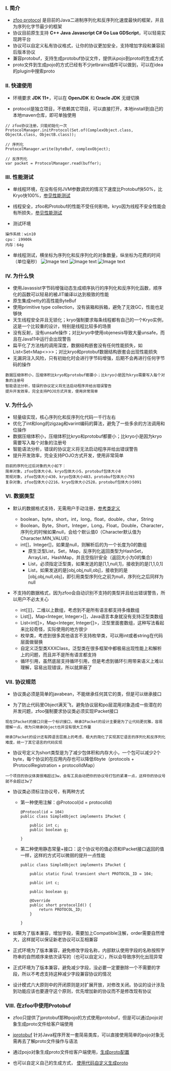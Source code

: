 ### Ⅰ. 简介

- [zfoo protocol](https://github.com/zfoo-project/zfoo/blob/main/protocol/README.md)
  是目前的Java二进制序列化和反序列化速度最快的框架，并且为序列化字节最少的框架
- 协议目前原生支持 **C++ Java Javascript C# Go Lua GDScript**，可以轻易实现跨平台
- 协议可以自定义私有协议格式，让你的协议更加安全，支持增加字段和兼容前后版本协议
- 兼容protobuf，支持生成protobuf协议文件，提供从pojo到proto的生成方式
- proto文件到生成pojo的方式已经有不少jetbrains插件可以做到，可以在idea的plugin中搜索proto

### Ⅱ. 快速使用

- 环境要求 **JDK 11+**，可以在 **OpenJDK** 和 **Oracle JDK** 无缝切换

- protocol是独立项目，不依赖其它项目，可以直接打开，本地install到自己的本地maven仓库，即可单独使用

```
// zfoo协议注册，只能初始化一次
ProtocolManager.initProtocol(Set.of(ComplexObject.class, ObjectA.class, ObjectB.class));

// 序列化
ProtocolManager.write(byteBuf, complexObject);

// 反序列化
var packet = ProtocolManager.read(buffer);
```

### Ⅲ. 性能测试

- 单线程环境，在没有任何JVM参数调优的情况下速度比Protobuf快50%，比Kryo快100%，[参见性能测试](src/test/java/com/zfoo/protocol/SpeedTest.java)
- 线程安全，zfoo和Protobuf的性能不受任何影响，kryo因为线程不安全性能会有所损失，[参见性能测试](src/test/java/com/zfoo/protocol/SpeedTest.java)


- 测试环境

```
操作系统：win10
cpu： i9900k
内存：64g
```

- 单线程测试，横坐标为序列化和反序列化的对象数量，纵坐标为花费的时间（单位毫秒）
  ![Image text](../doc/image/protocol/simple_object.png)
  ![Image text](../doc/image/protocol/normal_object.png)
  ![Image text](../doc/image/protocol/complex_object.png)

### Ⅳ. 为什么快

- 使用Javassist字节码增强动态生成顺序执行的序列化和反序列化函数，顺序化的函数可以轻易的被JIT编译以达到极致的性能
- 原生集成netty的高性能ByteBuf
- 使用primitive type collection，没有装箱和拆箱，避免了无效GC，性能也足够快
- 天生线程安全并且无锁化；kryo强制要求每条线程都有自己的一个Kryo实例，这是一个比较重的设计，特别是线程比较多的场景
- 没有反射，没有unsafe操作；对比kryo中使用objenesis导致大量unsafe，而且在Java11中运行会出现警告
- 扁平化了方法栈的调用深度，数据结构嵌套没有任何性能损失，如List<Set<Map<>>>；对比kryo和protobuf数据结构嵌套会出现性能损失
- 无漏洞注入风险，只有初始化时会进行字节码增强，后期不会再进行任何字节码的操作

```
数据压缩体积小，压缩体积比kryo和protobuf都要小；比kryo小是因为kryo需要写入每个对象的注册号
智能语法分析，错误的协议定义将无法启动程序并给出错误警告
提升开发效率，完全支持POJO方式开发，使用非常简单
```

### Ⅴ. 为什么小

- 轻量级实现，核心序列化和反序列化代码一千行左右
- 优化了int和long的zigzag和varint编码的算法，避免了一些多余的方法调用和位操作
- 数据压缩体积小，压缩体积比kryo和protobuf都要小；比kryo小是因为kryo需要写入每个对象的注册号
- 智能语法分析，错误的协议定义将无法启动程序并给出错误警告
- 提升开发效率，完全支持POJO方式开发，使用非常简单

```
目前的序列化过后对象的大小如下：
简单对象，zfoo包体大小8，kryo包体大小5，protobuf包体大小8
常规对象，zfoo包体大小430，kryo包体大小483，protobuf包体大小793
复杂对象，zfoo包体大小2216，kryo包体大小2528，protobuf包体大小5091
```

### Ⅵ. 数据类型

- 默认的数据格式支持，无需用户手动注册，[参考类定义](src/test/java/com/zfoo/protocol/packet/ComplexObject.java)
    - boolean，byte，short，int，long，float，double，char，String
    - Boolean，Byte，Short，Integer，Long，Float，Double，Character，序列化的时候如果null，会给个默认值0（Character默认值为Character.MIN_VALUE）
    - int[]，Integer[]，如果是null，则解析后的为一个长度为0的数组
        - 原生泛型List，Set，Map，反序列化返回类型为HashSet，ArrayList，HashMap，并且空指针安全（返回大小为0的集合）
        - List<Integer>，必须指定泛型类，如果发送的是[1,1,null,1]，接收到的是[1,1,0,1]
        - List<XXXClass>，如果发送的是[obj,obj,null,obj]，接收到的是[obj,obj,null,obj]，即引用类型序列化之前为null，序列化之后同样为null

- 不支持的数据格式，因为zfoo会自动识别不支持的类型并且给出错误警告，所以用户不必太关心
    - int[][]，二维以上数组，考虑到不是所有语言都支持多维数组
    - List<Integer>[]，Map<Integer, Integer>[]，Java语言本身就没有支持泛型类数组
    - List<int[]>，Map<Integer, Integer[]>，泛型里面套数组，这种写法看起来比较奇怪，实际使用的地方很少
    - 枚举类，考虑到很多其他语言不支持枚举类，可以用int或者string在代码层面做替换
    - 自定义泛型类XXXClass<T>，泛型类在很多框架中都极易出现性能上和解析上的问题，而且并不是所有语言都支持
    - 循环引用，虽然底层支持循环引用，但是考虑到循环引用带来语义上难以理解，容易出现错误，所以就屏蔽了

### Ⅶ. 协议规范

- 协议类必须是简单的javabean，不能继承任何其它的类，但是可以继承接口

- 为了防止代码里Object满天飞，避免协议层和po层混用对象造成一些潜在的并发问题，zfoo强制要求协议类必须实现IPacket接口

```
现在IPacket的接口只是一个标识接口，继承IPacket的设计主要是为了让代码更优雅，容易理解一点，改为只继承Object也并没有很大工作量

继承IPacket的设计还有跨语言层面上的考虑，极大的简化了实现其它语言的序列化和反序列化难度，统一了其它语言的代码实现
```

- 协议号定义为short类型是为了减少包体积和内存大小，一个包可以减少2个byte，每个协议的在应用内存也可以降低6byte（protocols + IProtocolRegistration + protocolIdMap）

```
一个项目的协议体类很难超过3w，会有工具自动把你的协议号打包的紧凑一点，这样你的协议号就不会超过3w了
```

- 协议类必须标注协议号，有两种方式
    - 第一种使用注解：@Protocol(id = protocolId)
      ```
      @Protocol(id = 104)
      public class SimpleObject implements IPacket {
      
          public int c;
          public boolean g;
      
      }
      ```

    - 第二种使用静态常量+接口：这个协议号的值必须和IPacket接口返回的值一样，这样的方式可以微弱的提升一点性能
      ```
      public class SimpleObject implements IPacket {
      
          public static final transient short PROTOCOL_ID = 104;
      
          public int c;
      
          public boolean g;
      
          @Override
          public short protocolId() {
              return PROTOCOL_ID;
          }
      
      }
      ```

- 如果为了版本兼容，增加字段，需要加上Compatible注解，order需要自然增大，这样就可以保证新老协议可以互相兼容
- 正式环境为了版本兼容，避免修改字段名称，内部默认使用字段的名称按照字符串的自然顺序来依次读写的（也可以自定义），所以会导致序列化出现异常
- 正式环境为了版本兼容，避免减少字段，没必要一定要删除一个不需要的字段，所以不考虑支持这种减少字段兼容协议的情况
- 设计模式六大原则中的开闭原则是对扩展开放，对修改关闭。协议的设计涉及到功能应该也要遵守这个原则，优先增加新的协议而不是修改现有协议

### Ⅷ. 在zfoo中使用Protobuf

- zfoo只提供了jprotobuf那种pojo的方式使用protobuf，但是可以通过pojo对象生成proto文件给客户端使用

- [jprotobuf](https://github.com/jhunters/jprotobuf) 针对Java程序开发一套简易类库，可以直接使用简单的pojo对象无需再去了解proto文件操作与语法

- 通过pojo对象生成proto文件给客户端使用，[生成proto配置](src/test/resources/protobuf.xml)

- 也可以自定义自己的生成方式，
  [使用代码自定义生成proto](https://github.com/zfoo-project/tank-game-server/tree/main/common/src/main/java/com/zfoo/tank/common/generate)



